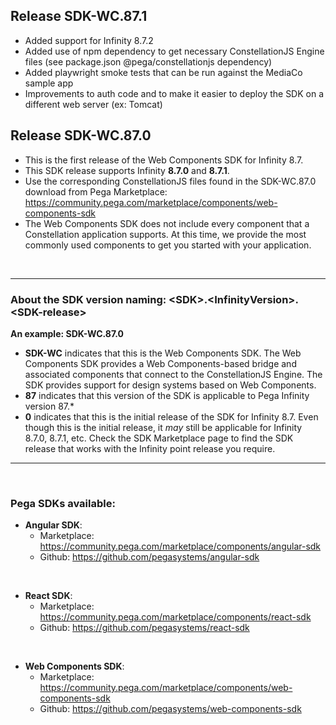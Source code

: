 ## Release SDK-WC.87.1
* Added support for Infinity 8.7.2
* Added use of npm dependency to get necessary ConstellationJS Engine files (see package.json @pega/constellationjs dependency)
* Added playwright smoke tests that can be run against the MediaCo sample app
* Improvements to auth code and to make it easier to deploy the SDK on a different web server (ex: Tomcat)

## Release SDK-WC.87.0
* This is the first release of the Web Components SDK for Infinity 8.7.
* This SDK release supports Infinity **8.7.0** and **8.7.1**.
* Use the corresponding ConstellationJS files found in the SDK-WC.87.0 download from Pega Marketplace: https://community.pega.com/marketplace/components/web-components-sdk
* The Web Components SDK does not include every component that a Constellation application supports. At this time, we provide the most commonly used components to get you started with your application.

<br />

<hr />

### About the SDK version naming: \<**SDK**>.\<**InfinityVersion**>.\<**SDK-release**>

**An example: SDK-WC.87.0**
* **SDK-WC** indicates that this is the Web Components SDK. The Web Components SDK provides a Web Components-based bridge and associated components that connect to the ConstellationJS Engine. The SDK provides support for design systems based on Web Components.
* **87** indicates that this version of the SDK is applicable to Pega Infinity version 87.*
* **0** indicates that this is the initial release of the SDK for Infinity 8.7. Even though this is the initial release, it _may_ still be applicable for Infinity 8.7.0, 8.7.1, etc. Check the SDK Marketplace page to find the SDK release that works with the Infinity point release you require.
<hr />

<br />

### Pega SDKs available:
* **Angular SDK**:
  * Marketplace: https://community.pega.com/marketplace/components/angular-sdk
  * Github: https://github.com/pegasystems/angular-sdk

<br />

* **React SDK**:
  * Marketplace: https://community.pega.com/marketplace/components/react-sdk
  * Github: https://github.com/pegasystems/react-sdk

<br />

* **Web Components SDK**:
  * Marketplace: https://community.pega.com/marketplace/components/web-components-sdk
  * Github: https://github.com/pegasystems/web-components-sdk
